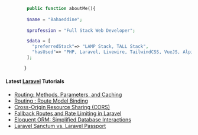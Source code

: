 ```php
        public function aboutMe(){  
        
        $name = "Bahaeddine";
        
        $profession = "Full Stack Web Developer";

        $data = [
          "preferredStack"=> "LAMP Stack, TALL Stack",
          "hasUsed"=> "PHP, Laravel, Livewire, TailwindCSS, VueJS, AlpineJS"
        ];

       }
```
#### Latest [Laravel](https://aliendev.org) Tutorials

- [Routing: Methods, Parameters, and Caching](https://aliendev.org/blog/post/routing-methods-parameters-and-caching)
- [Routing : Route Model Binding](https://aliendev.org/blog/post/routing-route-model-binding)
- [Cross-Origin Resource Sharing (CORS)](https://aliendev.org/blog/post/cross-origin-resource-sharing-cors)
- [Fallback Routes and Rate Limiting in Laravel](https://aliendev.org/blog/post/fallback-routes-and-rate-limiting-in-laravel)
- [Eloquent ORM: Simplified Database Interactions](https://aliendev.org/blog/post/eloquent-orm-simplified-database-interactions)
- [Laravel Sanctum vs. Laravel Passport](https://aliendev.org/blog/post/laravel-sanctum-vs-laravel-passport)
